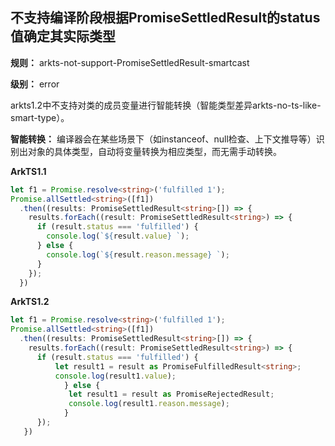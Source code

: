 ## 不支持编译阶段根据PromiseSettledResult的status值确定其实际类型

**规则：** arkts-not-support-PromiseSettledResult-smartcast

**级别：** error

arkts1.2中不支持对类的成员变量进行智能转换（智能类型差异arkts-no-ts-like-smart-type）。

**智能转换：** 编译器会在某些场景下（如instanceof、null检查、上下文推导等）识别出对象的具体类型，自动将变量转换为相应类型，而无需手动转换。

**ArkTS1.1**
```typescript
let f1 = Promise.resolve<string>('fulfilled 1');
Promise.allSettled<string>([f1])
  .then((results: PromiseSettledResult<string>[]) => {
    results.forEach((result: PromiseSettledResult<string>) => {
      if (result.status === 'fulfilled') {
        console.log(`${result.value} `);
      } else {
        console.log(`${result.reason.message} `);
      }
    });
  })
```

**ArkTS1.2**
```typescript
let f1 = Promise.resolve<string>('fulfilled 1');
Promise.allSettled<string>([f1])
  .then((results: PromiseSettledResult<string>[]) => {
    results.forEach((result: PromiseSettledResult<string>) => {
      if (result.status === 'fulfilled') {
          let result1 = result as PromiseFulfilledResult<string>;
          console.log(result1.value);
            } else {
             let result1 = result as PromiseRejectedResult;
             console.log(result1.reason.message);
            }
      });
   })
```
